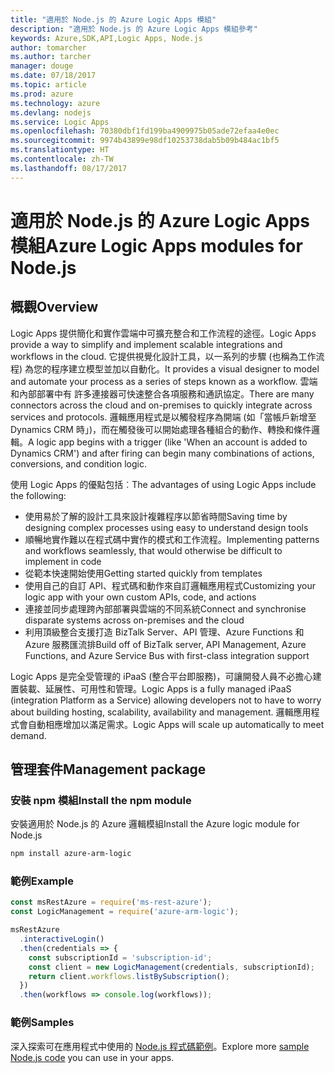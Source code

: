 ```yaml
---
title: "適用於 Node.js 的 Azure Logic Apps 模組"
description: "適用於 Node.js 的 Azure Logic Apps 模組參考"
keywords: Azure,SDK,API,Logic Apps, Node.js
author: tomarcher
ms.author: tarcher
manager: douge
ms.date: 07/18/2017
ms.topic: article
ms.prod: azure
ms.technology: azure
ms.devlang: nodejs
ms.service: Logic Apps
ms.openlocfilehash: 70380dbf1fd199ba4909975b05ade72efaa4e0ec
ms.sourcegitcommit: 9974b43899e98df10253738dab5b09b484ac1bf5
ms.translationtype: HT
ms.contentlocale: zh-TW
ms.lasthandoff: 08/17/2017
---
```

# <a name="azure-logic-apps-modules-for-nodejs"></a><span data-ttu-id="7710d-104">適用於 Node.js 的 Azure Logic Apps 模組</span><span class="sxs-lookup"><span data-stu-id="7710d-104">Azure Logic Apps modules for Node.js</span></span>

## <a name="overview"></a><span data-ttu-id="7710d-105">概觀</span><span class="sxs-lookup"><span data-stu-id="7710d-105">Overview</span></span>
<span data-ttu-id="7710d-106">Logic Apps 提供簡化和實作雲端中可擴充整合和工作流程的途徑。</span><span class="sxs-lookup"><span data-stu-id="7710d-106">Logic Apps provide a way to simplify and implement scalable integrations and workflows in the cloud.</span></span> <span data-ttu-id="7710d-107">它提供視覺化設計工具，以一系列的步驟 (也稱為工作流程) 為您的程序建立模型並加以自動化。</span><span class="sxs-lookup"><span data-stu-id="7710d-107">It provides a visual designer to model and automate your process as a series of steps known as a workflow.</span></span> <span data-ttu-id="7710d-108">雲端和內部部署中有 許多連接器可快速整合各項服務和通訊協定。</span><span class="sxs-lookup"><span data-stu-id="7710d-108">There are many connectors across the cloud and on-premises to quickly integrate across services and protocols.</span></span> <span data-ttu-id="7710d-109">邏輯應用程式是以觸發程序為開端 (如「當帳戶新增至 Dynamics CRM 時」)，而在觸發後可以開始處理各種組合的動作、轉換和條件邏輯。</span><span class="sxs-lookup"><span data-stu-id="7710d-109">A logic app begins with a trigger (like 'When an account is added to Dynamics CRM') and after firing can begin many combinations of actions, conversions, and condition logic.</span></span>

<span data-ttu-id="7710d-110">使用 Logic Apps 的優點包括︰</span><span class="sxs-lookup"><span data-stu-id="7710d-110">The advantages of using Logic Apps include the following:</span></span>
- <span data-ttu-id="7710d-111">使用易於了解的設計工具來設計複雜程序以節省時間</span><span class="sxs-lookup"><span data-stu-id="7710d-111">Saving time by designing complex processes using easy to understand design tools</span></span>
- <span data-ttu-id="7710d-112">順暢地實作難以在程式碼中實作的模式和工作流程。</span><span class="sxs-lookup"><span data-stu-id="7710d-112">Implementing patterns and workflows seamlessly, that would otherwise be difficult to implement in code</span></span>
- <span data-ttu-id="7710d-113">從範本快速開始使用</span><span class="sxs-lookup"><span data-stu-id="7710d-113">Getting started quickly from templates</span></span>
- <span data-ttu-id="7710d-114">使用自己的自訂 API、程式碼和動作來自訂邏輯應用程式</span><span class="sxs-lookup"><span data-stu-id="7710d-114">Customizing your logic app with your own custom APIs, code, and actions</span></span>
- <span data-ttu-id="7710d-115">連接並同步處理跨內部部署與雲端的不同系統</span><span class="sxs-lookup"><span data-stu-id="7710d-115">Connect and synchronise disparate systems across on-premises and the cloud</span></span>
- <span data-ttu-id="7710d-116">利用頂級整合支援打造 BizTalk Server、API 管理、Azure Functions 和 Azure 服務匯流排</span><span class="sxs-lookup"><span data-stu-id="7710d-116">Build off of BizTalk server, API Management, Azure Functions, and Azure Service Bus with first-class integration support</span></span>

<span data-ttu-id="7710d-117">Logic Apps 是完全受管理的 iPaaS (整合平台即服務)，可讓開發人員不必擔心建置裝載、延展性、可用性和管理。</span><span class="sxs-lookup"><span data-stu-id="7710d-117">Logic Apps is a fully managed iPaaS (integration Platform as a Service) allowing developers not to have to worry about building hosting, scalability, availability and management.</span></span> <span data-ttu-id="7710d-118">邏輯應用程式會自動相應增加以滿足需求。</span><span class="sxs-lookup"><span data-stu-id="7710d-118">Logic Apps will scale up automatically to meet demand.</span></span>

## <a name="management-package"></a><span data-ttu-id="7710d-119">管理套件</span><span class="sxs-lookup"><span data-stu-id="7710d-119">Management package</span></span>

### <a name="install-the-npm-module"></a><span data-ttu-id="7710d-120">安裝 npm 模組</span><span class="sxs-lookup"><span data-stu-id="7710d-120">Install the npm module</span></span>

<span data-ttu-id="7710d-121">安裝適用於 Node.js 的 Azure 邏輯模組</span><span class="sxs-lookup"><span data-stu-id="7710d-121">Install the Azure logic module for Node.js</span></span>

```bash
npm install azure-arm-logic
```

### <a name="example"></a><span data-ttu-id="7710d-122">範例</span><span class="sxs-lookup"><span data-stu-id="7710d-122">Example</span></span>

```javascript
const msRestAzure = require('ms-rest-azure');
const LogicManagement = require('azure-arm-logic');

msRestAzure
  .interactiveLogin()
  .then(credentials => {
    const subscriptionId = 'subscription-id';
    const client = new LogicManagement(credentials, subscriptionId);
    return client.workflows.listBySubscription();
  })
  .then(workflows => console.log(workflows));
```

### <a name="samples"></a><span data-ttu-id="7710d-123">範例</span><span class="sxs-lookup"><span data-stu-id="7710d-123">Samples</span></span>

<span data-ttu-id="7710d-124">深入探索可在應用程式中使用的 [Node.js 程式碼範例](https://azure.microsoft.com/resources/samples/?platform=nodejs)。</span><span class="sxs-lookup"><span data-stu-id="7710d-124">Explore more [sample Node.js code](https://azure.microsoft.com/resources/samples/?platform=nodejs) you can use in your apps.</span></span>

